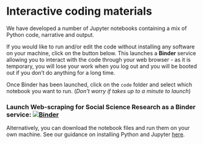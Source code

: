 # Interactive coding materials

We have developed a number of Jupyter notebooks containing a mix of Python code, narrative and output.

If you would like to run and/or edit the code without installing any software on your machine, click on the button below. This launches a **Binder** service allowing you to interact with the code through your web browser - as it is temporary, you will lose your work when you log out and you will be booted out if you don’t do anything for a long time.

Once Binder has been launched, click on the `code` folder and select which notebook you want to run. (*Don't worry if takes up to a minute to launch*)

### Launch Web-scraping for Social Science Research as a Binder service: [![Binder](http://mybinder.org/badge_logo.svg)](https://mybinder.org/v2/gh/UKDataServiceOpen/web-scraping/master)<br>

Alternatively, you can download the notebook files and run them on your own machine. See our guidance on installing Python and Jupyter [here](LINK).
